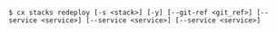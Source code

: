 <!-- layout:code post: stacks_usage -->

```

$ cx stacks redeploy [-s <stack>] [-y] [--git-ref <git_ref>] [--service <service>] [--service <service>] [--service <service>]

```
